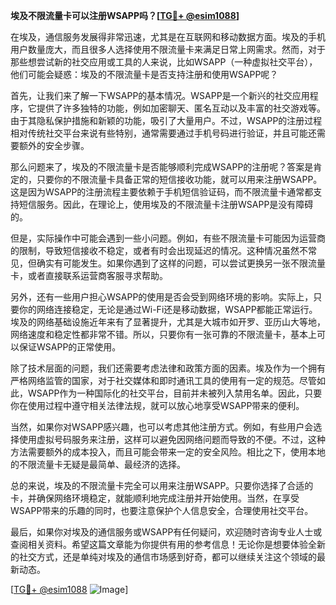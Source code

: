 **埃及不限流量卡可以注册WSAPP吗？[[TG💪+ @esim1088](https://t.me/s/esim1088)]**

在埃及，通信服务发展得非常迅速，尤其是在互联网和移动数据方面。埃及的手机用户数量庞大，而且很多人选择使用不限流量卡来满足日常上网需求。然而，对于那些想尝试新的社交应用或工具的人来说，比如WSAPP（一种虚拟社交平台），他们可能会疑惑：埃及的不限流量卡是否支持注册和使用WSAPP呢？

首先，让我们来了解一下WSAPP的基本情况。WSAPP是一个新兴的社交应用程序，它提供了许多独特的功能，例如加密聊天、匿名互动以及丰富的社交游戏等。由于其隐私保护措施和新颖的功能，吸引了大量用户。不过，WSAPP的注册过程相对传统社交平台来说有些特别，通常需要通过手机号码进行验证，并且可能还需要额外的安全步骤。

那么问题来了，埃及的不限流量卡是否能够顺利完成WSAPP的注册呢？答案是肯定的，只要你的不限流量卡具备正常的短信接收功能，就可以用来注册WSAPP。这是因为WSAPP的注册流程主要依赖于手机短信验证码，而不限流量卡通常都支持短信服务。因此，在理论上，使用埃及的不限流量卡注册WSAPP是没有障碍的。

但是，实际操作中可能会遇到一些小问题。例如，有些不限流量卡可能因为运营商的限制，导致短信接收不稳定，或者有时会出现延迟的情况。这种情况虽然不常见，但确实有可能发生。如果你遇到了这样的问题，可以尝试更换另一张不限流量卡，或者直接联系运营商客服寻求帮助。

另外，还有一些用户担心WSAPP的使用是否会受到网络环境的影响。实际上，只要你的网络连接稳定，无论是通过Wi-Fi还是移动数据，WSAPP都能正常运行。埃及的网络基础设施近年来有了显著提升，尤其是大城市如开罗、亚历山大等地，网络速度和稳定性都非常不错。所以，只要你有一张可靠的不限流量卡，基本上可以保证WSAPP的正常使用。

除了技术层面的问题，我们还需要考虑法律和政策方面的因素。埃及作为一个拥有严格网络监管的国家，对于社交媒体和即时通讯工具的使用有一定的规范。尽管如此，WSAPP作为一种国际化的社交平台，目前并未被列入禁用名单。因此，只要你在使用过程中遵守相关法律法规，就可以放心地享受WSAPP带来的便利。

当然，如果你对WSAPP感兴趣，也可以考虑其他注册方式。例如，有些用户会选择使用虚拟号码服务来注册，这样可以避免因网络问题而导致的不便。不过，这种方法需要额外的成本投入，而且可能会带来一定的安全风险。相比之下，使用本地的不限流量卡无疑是最简单、最经济的选择。

总的来说，埃及的不限流量卡完全可以用来注册WSAPP。只要你选择了合适的卡，并确保网络环境稳定，就能顺利地完成注册并开始使用。当然，在享受WSAPP带来的乐趣的同时，也要注意保护个人信息安全，合理使用社交平台。

最后，如果你对埃及的通信服务或WSAPP有任何疑问，欢迎随时咨询专业人士或查阅相关资料。希望这篇文章能为你提供有用的参考信息！无论你是想要体验全新的社交方式，还是单纯对埃及的通信市场感到好奇，都可以继续关注这个领域的最新动态。

[[TG💪+ @esim1088](https://t.me/s/esim1088) ![Image](https://i.postimg.cc/4NQfJmqS/Snipaste-2025-05-13-00-14-12.png)]